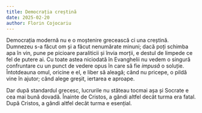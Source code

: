 ```yaml
---
title: Democrația creștină
date: 2025-02-20
author: Florin Cojocariu
---
```

Democrația modernă nu e o moștenire grecească ci una creștină. Dumnezeu s-a făcut om și a făcut nenumărate minuni; dacă poți schimba apa în vin, pune pe picioare paraliticii și învia morții, e destul de limpede ce fel de putere ai. Cu toate astea niciodată în Evanghelii nu vedem o singură confruntare cu un punct de vedere opus în care să fie *impusă* o soluție. Întotdeauna omul, oricine e el, e liber să aleagă; când nu pricepe, o pildă vine în ajutor; când alege greșit, iertarea e aproape. 

Dar după standardul grecesc, lucrurile nu stăteau tocmai așa și Socrate e cea mai bună dovadă. Înainte de Cristos, a gândi altfel decât turma era fatal. După Cristos, a gândi altfel decât turma e esențial.

